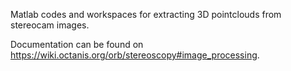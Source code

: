 Matlab codes and workspaces for extracting 3D pointclouds from stereocam images.

Documentation can be found on https://wiki.octanis.org/orb/stereoscopy#image_processing.
